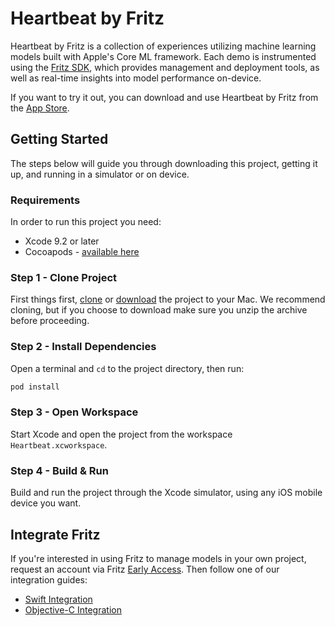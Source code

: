 # Heartbeat by Fritz

Heartbeat by Fritz is a collection of experiences utilizing machine learning models built with Apple's Core ML framework. Each demo is instrumented using the [Fritz SDK](https://github.com/fritzlabs/swift-framework), which provides management and deployment tools, as well as real-time insights into model performance on-device.

If you want to try it out, you can download and use Heartbeat by Fritz from the [App Store](https://itunes.apple.com/us/app/heartbeat-by-fritz/id1325206416).

## Getting Started

The steps below will guide you through downloading this project, getting it up, and running in a simulator or on device.

### Requirements

In order to run this project you need:

- Xcode 9.2 or later
- Cocoapods - [available here](https://cocoapods.org)

### Step 1 - Clone Project

First things first, [clone](https://github.com/fritzlabs/heartbeat-ios.git) or [download](https://github.com/fritzlabs/heartbeat-ios/archive/master.zip) the project to your Mac. We recommend cloning, but if you choose to download make sure you unzip the archive before proceeding.

### Step 2 - Install Dependencies

Open a terminal and `cd` to the project directory, then run:

```bash
pod install
```

### Step 3 - Open Workspace

Start Xcode and open the project from the workspace `Heartbeat.xcworkspace`.

### Step 4 - Build & Run

Build and run the project through the Xcode simulator, using any iOS mobile device you want.

## Integrate Fritz

If you're interested in using Fritz to manage models in your own project, request an account via Fritz [Early Access](https://app.fritz.ai/early-access). Then follow one of our integration guides:

- [Swift Integration](https://github.com/fritzlabs/swift-framework/wiki/Swift-Integration)
- [Objective-C Integration](https://github.com/fritzlabs/swift-framework/wiki/Objective-C-Integration)
